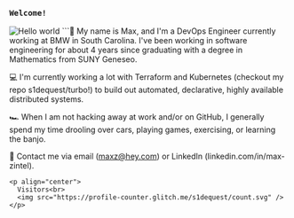 ### `Welcome!`
<img src="https://raw.githubusercontent.com/s1dequest/s1dequest/master/resources/bg.png" alt="Hello world">
```🌊 My name is Max, and I'm a DevOps Engineer currently working at BMW in South Carolina.  
I've been working in software engineering for about 4 years since graduating with 
a degree in Mathematics from SUNY Geneseo.
   
💻 I'm currently working a lot with Terraform and Kubernetes (checkout my repo s1dequest/turbo!) 
to build out automated, declarative, highly available distributed systems.
  
🏎️ When I am not hacking away at work and/or on GitHub, I generally spend my time 
drooling over cars, playing games, exercising, or learning the banjo.
  
📮 Contact me via email (maxz@hey.com) or LinkedIn (linkedin.com/in/max-zintel).  
```
<p align="center"> 
  Visitors<br>
  <img src="https://profile-counter.glitch.me/s1dequest/count.svg" />
</p>

